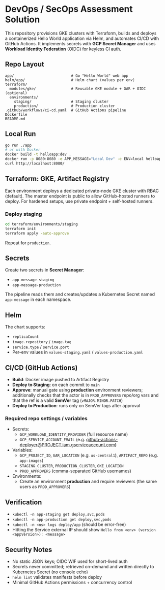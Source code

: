 # DevOps / SecOps Assessment Solution

This repository provisions GKE clusters with Terraform, builds and deploys a containerized Hello World application via Helm, and automates CI/CD with GitHub Actions. It implements secrets with **GCP Secret Manager** and uses **Workload Identity Federation** (OIDC) for keyless CI auth.

## Repo Layout
```
app/                          # Go "Hello World" web app
helm/app/                     # Helm chart (values per env)
terraform/
  modules/gke/                # Reusable GKE module + GAR + OIDC (optional)
  environments/
    staging/                  # Staging cluster
    production/               # Production cluster
.github/workflows/ci-cd.yaml  # GitHub Actions pipeline
Dockerfile
README.md
```

## Local Run
```bash
go run ./app
# or with Docker
docker build -t helloapp:dev .
docker run -p 8080:8080 -e APP_MESSAGE="Local Dev" -e ENV=local helloapp:dev
curl http://localhost:8080/
```

## Terraform: GKE, Artifact Registry
Each environment deploys a dedicated private-node GKE cluster with RBAC (default). The master endpoint is public to allow GitHub-hosted runners to deploy. For hardened setups, use private endpoint + self-hosted runners.

### Deploy staging
```bash
cd terraform/environments/staging
terraform init
terraform apply -auto-approve
```
Repeat for `production`.

## Secrets
Create two secrets in **Secret Manager**:
- `app-message-staging`
- `app-message-production`

The pipeline reads them and creates/updates a Kubernetes Secret named `app-message` in each namespace.

## Helm
The chart supports:
- `replicaCount`
- `image.repository` / `image.tag`
- `service.type` / `service.port`
- Per-env values in `values-staging.yaml` / `values-production.yaml`

## CI/CD (GitHub Actions)
- **Build**: Docker image pushed to Artifact Registry
- **Deploy to Staging**: on each commit to `main`
- **Approve**: manual gate using **production** environment reviewers; additionally checks that the actor is in `PROD_APPROVERS` repo/org vars and that the ref is a valid **SemVer** tag (`vMAJOR.MINOR.PATCH`)
- **Deploy to Production**: runs only on SemVer tags after approval

### Required repo settings / variables
- Secrets:
  - `GCP_WORKLOAD_IDENTITY_PROVIDER` (full resource name)
  - `GCP_SERVICE_ACCOUNT_EMAIL` (e.g. github-actions-deployer@PROJECT.iam.gserviceaccount.com)
- Variables:
  - `GCP_PROJECT_ID`, `GAR_LOCATION` (e.g. `us-central1`), `ARTIFACT_REPO` (e.g. `app-images`)
  - `STAGING_CLUSTER`, `PRODUCTION_CLUSTER`, `GKE_LOCATION`
  - `PROD_APPROVERS` (comma-separated GitHub usernames)
- Environments:
  - Create an environment **production** and require reviewers (the same users as `PROD_APPROVERS`)

## Verification
- `kubectl -n app-staging get deploy,svc,pods`
- `kubectl -n app-production get deploy,svc,pods`
- `kubectl -n <ns> logs deploy/app` (should be error-free)
- Hitting the Service external IP should show `Hello from <env> (version <appVersion>): <message>`

## Security Notes
- No static JSON keys; OIDC WIF used for short-lived auth
- Secrets never committed; retrieved on-demand and written directly to Kubernetes Secret (no console echo)
- `helm lint` validates manifests before deploy
- Minimal GitHub Actions permissions + concurrency control
